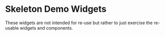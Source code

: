 # Skeleton Demo Widgets

These widgets are not intended for re-use but rather to just exercise the re-usable
widgets and components.
